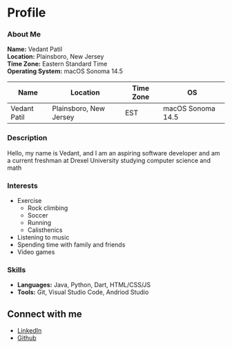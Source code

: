 # Profile  

### About Me 
**Name:** Vedant Patil  
**Location:** Plainsboro, New Jersey  
**Time Zone:** Eastern Standard Time  
**Operating System:** macOS Sonoma 14.5 

| **Name** | **Location** | **Time Zone** |**OS** |  
|--------|--------|--------|--------|  
| Vedant Patil | Plainsboro, New Jersey | EST | macOS Sonoma 14.5 |  


### Description
Hello, my name is Vedant, and I am an aspiring software developer and am a current freshman at 
Drexel University studying computer science and math

### Interests
- Exercise
    - Rock climbing
    - Soccer
    - Running
    - Calisthenics
 - Listening to music
 - Spending time with family and friends
 - Video games

### Skills
- **Languages:** Java, Python, Dart, HTML/CSS/JS
- **Tools:** Git, Visual Studio Code, Andriod Studio 

## Connect with me
- [LinkedIn](https://www.linkedin.com/in/vedant-patil-b35167298/)
- [Github](https://github.com/vedantwpatil)
